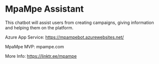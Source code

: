 # MpaMpe Assistant
This chatbot will assist users from creating campaigns, giving information and helping them on the platform.

Azure App Service: https://mpampebot.azurewebsites.net/

MpaMpe MVP: mpampe.com

More Info: https://linktr.ee/mpampe
